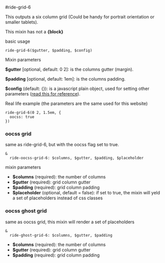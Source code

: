 #ride-grid-6

This outputs a six column grid (Could be handy for portrait orientation or smaller tablets).

This mixin has not a **{block}**

basic usage

```
ride-grid-6($gutter, $padding, $config)
```

Mixin parameters

**$gutter**  [optional, default: 0 2]: is the columns gutter (margin).

**$padding** [optional, default: 1em]: is the columns padding. 

**$config** (default: {}): is a javascript plain object, used for setting other parameters ([read this for reference](#/docs/grids/grid)).

Real life example (the parameters are the same used for this website)

```
ride-grid-6(0 2, 1.5em, {
  oocss: true
})
```

### oocss grid

same as ride-grid-6, but with the oocss flag set to true.

```
&
  ride-oocss-grid-6: $columns, $gutter, $padding, $placeholder 
```

mixin parameters

* **$columns** (required): the number of columns
* **$gutter** (required): grid column gutter
* **$padding** (required): grid column padding
* **$placeholder** (optional, default = false): if set to true, the mixin will yeld a set of placeholders instead of css classes

### oocss ghost grid

same as oocss grid, this mixin will render a set of placeholders

```
&
  ride-ghost-grid-6: $columns, $gutter, $padding
```

* **$columns** (required): the number of columns
* **$gutter** (required): grid column gutter
* **$padding** (required): grid column padding